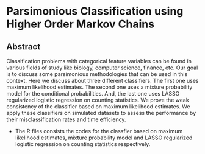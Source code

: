 # Parsimonious Classification using Higher Order Markov Chains

## Abstract

Classification problems with categorical feature variables can be found in various fields of study like biology, computer science, finance, etc. Our goal is to discuss some parsimonious methodologies that can be used in this context. Here we discuss about three different classifiers. The first one uses maximum likelihood estimates. The second one uses a mixture probability model for the conditional probabilities. And, the last one uses LASSO regularized logistic regression on counting statistics. We prove the weak consistency of the classifier based on maximum likelihood estimates. We apply these classifiers on simulated datasets to assess the performance by their misclassification rates and time efficiency.

* The R files consists the codes for the classfier based on maximum likelihood estimates, mixture probability model and LASSO regularized logistic regression on counting statistics respectively.
